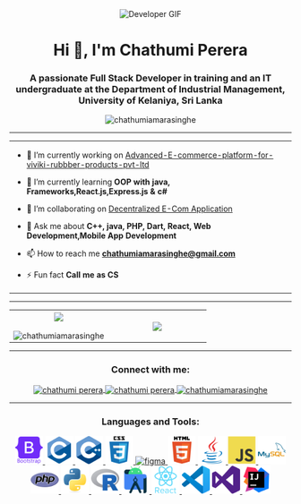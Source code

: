 <div align="center">
  <img src="https://cdna.artstation.com/p/assets/images/images/073/492/620/original/umer-ahmed-developer-gif-animation.gif?1709777705" width="200" alt="Developer GIF">
</div>
<h1 align="center" font>Hi 👋, I'm Chathumi Perera</h1>
<h3 align="center">A passionate Full Stack Developer in training and an IT undergraduate at the Department of Industrial Management, University of Kelaniya, Sri Lanka</h3>

<p align="center"> <img src="https://komarev.com/ghpvc/?username=chathumiamarasinghe&label=Profile%20views&color=0e75b6&style=flat" alt="chathumiamarasinghe" /> </p>

---

<table align="center">
<tr border="none">
<td width="50%" align="left">
  
- 🔭 I’m currently working on [Advanced-E-commerce-platform-for-viviki-rubbber-products-pvt-ltd](https://github.com/chathumiamarasinghe/Advanced-E-commerce-platform-for-viviki-rubbber-products-pvt-ltd.git)

- 🌱 I’m currently learning **OOP with java, Frameworks,React.js,Express.js & c#**

- 👯 I’m collaborating on [Decentralized E-Com Application](https://github.com/chathumiamarasinghe/decomapp.git)

- 💬 Ask me about **C++, java, PHP, Dart, React, Web Development,Mobile App Development**

- 📫 How to reach me **chathumiamarasinghe@gmail.com**

- ⚡ Fun fact **Call me as CS**
</td>

</tr>
</table>

---

<p align="center">
  <!--- stats (start) -->
<table align="center">
<tr border="none">
<td width="50%" align="center">
  
  <img  align="center"  src="https://github-readme-stats.vercel.app/api?username=chathumiamarasinghe&theme=dark&show_icons=true&count_private=true&count_public=true" />
  <br></br>
  <img  title="🔥 Get streak stats for your profile at git.io/streak-stats" alt="chathumiamarasinghe" src="https://github-readme-streak-stats.herokuapp.com/?user=chathumiamarasinghe&theme=dark&hide_border=false" /> 
</td>

<td width="50%" align="center">

<img align="center" src="https://github-readme-stats.vercel.app/api/top-langs/?username=chathumiamarasinghe&theme=dark&hide_border=false&no-bg=true&no-frame=true&langs_count=20" />
  
  </td>
</tr>
</table>

---

<h3 align="center">Connect with me:</h3>
<p align="center">
  <a href="https://linkedin.com/in/chathumi perera" target="blank">
    <img align="center" src="https://raw.githubusercontent.com/rahuldkjain/github-profile-readme-generator/master/src/images/icons/Social/linked-in-alt.svg" alt="chathumi perera" height="40" width="50" />
  </a>
  <a href="https://fb.com/chathumi perera" target="blank">
    <img align="center" src="https://raw.githubusercontent.com/rahuldkjain/github-profile-readme-generator/master/src/images/icons/Social/facebook.svg" alt="chathumi perera" height="40" width="50" />
  </a>
  <a href="https://instagram.com/chathumiamarasinghe" target="blank">
    <img align="center" src="https://raw.githubusercontent.com/rahuldkjain/github-profile-readme-generator/master/src/images/icons/Social/instagram.svg" alt="chathumiamarasinghe" height="40" width="50" />
  </a>
</p>

---

<h3 align="center">Languages and Tools:</h3>
<p align="center">
  <a href="https://getbootstrap.com" target="_blank" rel="noreferrer">
    <img src="https://raw.githubusercontent.com/devicons/devicon/master/icons/bootstrap/bootstrap-plain-wordmark.svg" alt="bootstrap" width="50" height="50" />
  </a>
  <a href="https://www.cprogramming.com/" target="_blank" rel="noreferrer">
    <img src="https://raw.githubusercontent.com/devicons/devicon/master/icons/c/c-original.svg" alt="c" width="50" height="50" />
  </a>
  <a href="https://www.w3schools.com/cpp/" target="_blank" rel="noreferrer">
    <img src="https://raw.githubusercontent.com/devicons/devicon/master/icons/cplusplus/cplusplus-original.svg" alt="cplusplus" width="50" height="50" />
  </a>
  <a href="https://www.w3schools.com/css/" target="_blank" rel="noreferrer">
    <img src="https://raw.githubusercontent.com/devicons/devicon/master/icons/css3/css3-original-wordmark.svg" alt="css3" width="50" height="50" />
  </a>
  <a href="https://www.figma.com/" target="_blank" rel="noreferrer">
    <img src="https://www.vectorlogo.zone/logos/figma/figma-icon.svg" alt="figma" width="50" height="50" />
  </a>
  <a href="https://www.w3.org/html/" target="_blank" rel="noreferrer">
    <img src="https://raw.githubusercontent.com/devicons/devicon/master/icons/html5/html5-original-wordmark.svg" alt="html5" width="50" height="50" />
  </a>
  <a href="https://www.java.com" target="_blank" rel="noreferrer">
    <img src="https://raw.githubusercontent.com/devicons/devicon/master/icons/java/java-original.svg" alt="java" width="50" height="50" />
  </a>
  <a href="https://developer.mozilla.org/en-US/docs/Web/JavaScript" target="_blank" rel="noreferrer">
    <img src="https://raw.githubusercontent.com/devicons/devicon/master/icons/javascript/javascript-original.svg" alt="javascript" width="50" height="50" />
  </a>
  <a href="https://www.mysql.com/" target="_blank" rel="noreferrer">
    <img src="https://raw.githubusercontent.com/devicons/devicon/master/icons/mysql/mysql-original-wordmark.svg" alt="mysql" width="50" height="50" />
  </a>
  <a href="https://www.php.net" target="_blank" rel="noreferrer">
    <img src="https://raw.githubusercontent.com/devicons/devicon/master/icons/php/php-original.svg" alt="php" width="50" height="50" />
  </a>
  <a href="https://www.python.org" target="_blank" rel="noreferrer">
    <img src="https://raw.githubusercontent.com/devicons/devicon/master/icons/python/python-original.svg" alt="python" width="50" height="50" />
  </a>
  <a href="https://www.r-project.org/" target="_blank" rel="noreferrer">
    <img src="https://raw.githubusercontent.com/devicons/devicon/master/icons/r/r-original.svg" alt="R" width="50" height="50" />
  </a>
  <a href="https://developer.android.com/studio" target="_blank" rel="noreferrer">
    <img src="https://raw.githubusercontent.com/devicons/devicon/master/icons/androidstudio/androidstudio-original.svg" alt="Android Studio" width="50" height="50" />
  </a>
  <a href="https://reactjs.org/" target="_blank" rel="noreferrer">
    <img src="https://raw.githubusercontent.com/devicons/devicon/master/icons/react/react-original-wordmark.svg" alt="React" width="50" height="50" />
  </a>
  <a href="https://code.visualstudio.com/" target="_blank" rel="noreferrer">
    <img src="https://raw.githubusercontent.com/devicons/devicon/master/icons/vscode/vscode-original.svg" alt="VS Code" width="50" height="50" />
  </a>
  <a href="https://visualstudio.microsoft.com/" target="_blank" rel="noreferrer">
    <img src="https://raw.githubusercontent.com/devicons/devicon/master/icons/visualstudio/visualstudio-plain.svg" alt="visual studio" width="50" height="50" />
  </a>
  <a href="https://www.jetbrains.com/idea/" target="_blank" rel="noreferrer">
    <img src="https://raw.githubusercontent.com/devicons/devicon/master/icons/intellij/intellij-original.svg" alt="IntelliJ IDEA" width="50" height="50" />
</p>
